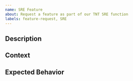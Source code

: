 ```yaml
---
name: SRE Feature
about: Request a feature as part of our TNT SRE function
labels: feature-request, SRE
---
```


<!-- If you are opening a request to add a feature to a TNT product, please use the backlog repo for that product -->

## Description

<!-- Please provide a clear and concise description of what the feature you are requesting using the following template: As a [role] I want to [task] so that [outcome]. -->

## Context

<!-- Please provide some context. -->

## Expected Behavior

<!-- Please provide brief details on the expected behavior. -->
